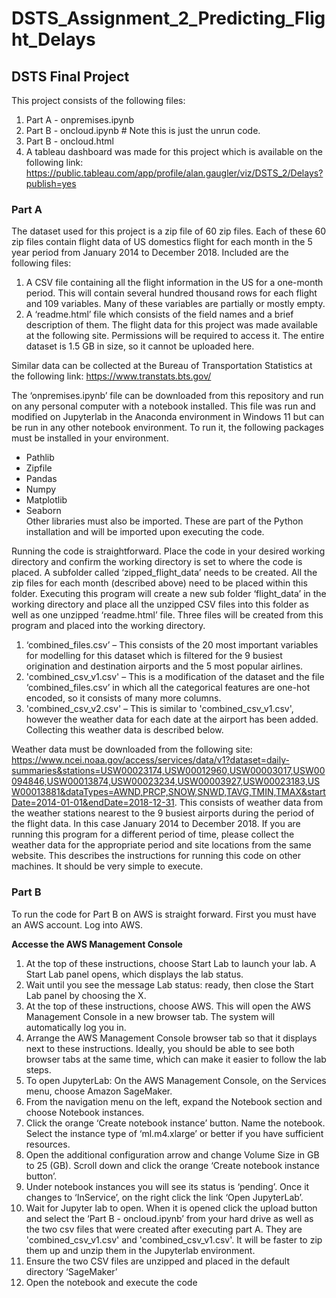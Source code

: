 # DSTS_Assignment_2_Predicting_Flight_Delays

## DSTS Final Project

This project consists of the following files:
1. Part A - onpremises.ipynb
2. Part B - oncloud.ipynb # Note this is just the unrun code.
3. Part B - oncloud.html
4. A tableau dashboard was made for this project which is available on the following link: https://public.tableau.com/app/profile/alan.gaugler/viz/DSTS_2/Delays?publish=yes

### Part A

The dataset used for this project is a zip file of 60 zip files. Each of these 60 zip files contain flight data of US domestics flight for each month in the 5 year period from January 2014 to December 2018. Included are the following files:
1. A CSV file containing all the flight information in the US for a one-month period. This will contain several hundred thousand rows for each flight and 109 variables. Many of these variables are partially or mostly empty.
2. A ‘readme.html’ file which consists of the field names and a brief description of them.
The flight data for this project was made available at the following site. Permissions will be required to access it. The entire dataset is 1.5 GB in size, so it cannot be uploaded here.

Similar data can be collected at the Bureau of Transportation Statistics at the following link:
https://www.transtats.bts.gov/

The ‘onpremises.ipynb’ file can be downloaded from this repository and run on any personal computer with a notebook installed. This file was run and modified on Jupyterlab in the Anaconda environment in Windows 11 but can be run in any other notebook environment.
To run it, the following packages must be installed in your environment.
* Pathlib
* Zipfile
* Pandas
* Numpy
* Matplotlib
* Seaborn  
Other libraries must also be imported. These are part of the Python installation and will be imported upon executing the code.

Running the code is straightforward.
Place the code in your desired working directory and confirm the working directory is set to where the code is placed. 
A subfolder called ‘zipped_flight_data’ needs to be created. 
All the zip files for each month (described above) need to be placed within this folder. 
Executing this program will create a new sub folder ‘flight_data’ in the working directory and place all the unzipped CSV files into this folder as well as one unzipped ‘readme.html’ file. 
Three files will be created from this program and placed into the working directory.
1. ‘combined_files.csv’ – This consists of the 20 most important variables for modelling for this dataset which is filtered for the 9 busiest origination and destination airports and the 5 most popular airlines.
2. 'combined_csv_v1.csv' – This is a modification of the dataset and the file ‘combined_files.csv’ in which all the categorical features are one-hot encoded, so it consists of many more columns. 
3. 'combined_csv_v2.csv' – This is similar to 'combined_csv_v1.csv', however the weather data for each date at the airport has been added. Collecting this weather data is described below.

Weather data must be downloaded from the following site:
https://www.ncei.noaa.gov/access/services/data/v1?dataset=daily-summaries&stations=USW00023174,USW00012960,USW00003017,USW00094846,USW00013874,USW00023234,USW00003927,USW00023183,USW00013881&dataTypes=AWND,PRCP,SNOW,SNWD,TAVG,TMIN,TMAX&startDate=2014-01-01&endDate=2018-12-31.
This consists of weather data from the weather stations nearest to the 9 busiest airports during the period of the flight data. In this case January 2014 to December 2018. If you are running this program for a different period of time, please collect the weather data for the appropriate period and site locations from the same website.
This describes the instructions for running this code on other machines. It should be very simple to execute.
 
### Part B

To run the code for Part B on AWS is straight forward.
First you must have an AWS account.
Log into AWS. 

**Accesse the AWS Management Console**  
1.	At the top of these instructions, choose Start Lab to launch your lab. A Start Lab panel opens, which displays the lab status.
2.	Wait until you see the message Lab status: ready, then close the Start Lab panel by choosing the X.
3.	At the top of these instructions, choose AWS. This will open the AWS Management Console in a new browser tab. The system will automatically log you in.
4.	Arrange the AWS Management Console browser tab so that it displays next to these instructions. Ideally, you should be able to see both browser tabs at the same time, which can make it easier to follow the lab steps.
5.	To open JupyterLab: On the AWS Management Console, on the Services menu, choose Amazon SageMaker.
6.	From the navigation menu on the left, expand the Notebook section and choose Notebook instances.
7.	Click the orange ‘Create notebook instance’ button. Name the notebook. Select the instance type of ‘ml.m4.xlarge’ or better if you have sufficient resources.
8.	Open the additional configuration arrow and change Volume Size in GB to 25 (GB). Scroll down and click the orange ‘Create notebook instance button’.
9.	Under notebook instances you will see its status is ‘pending’. Once it changes to ‘InService’, on the right click the link ‘Open JupyterLab’.
10.	Wait for Jupyter lab to open. When it is opened click the upload button and select the ‘Part B - oncloud.ipynb’ from your hard drive as well as the two csv files that were created after executing part A. They are 'combined_csv_v1.csv' and 'combined_csv_v1.csv'. It will be faster to zip them up and unzip them in the Jupyterlab environment.
11.	Ensure the two CSV files are unzipped and placed in the default directory ‘SageMaker’
12.	Open the notebook and execute the code

